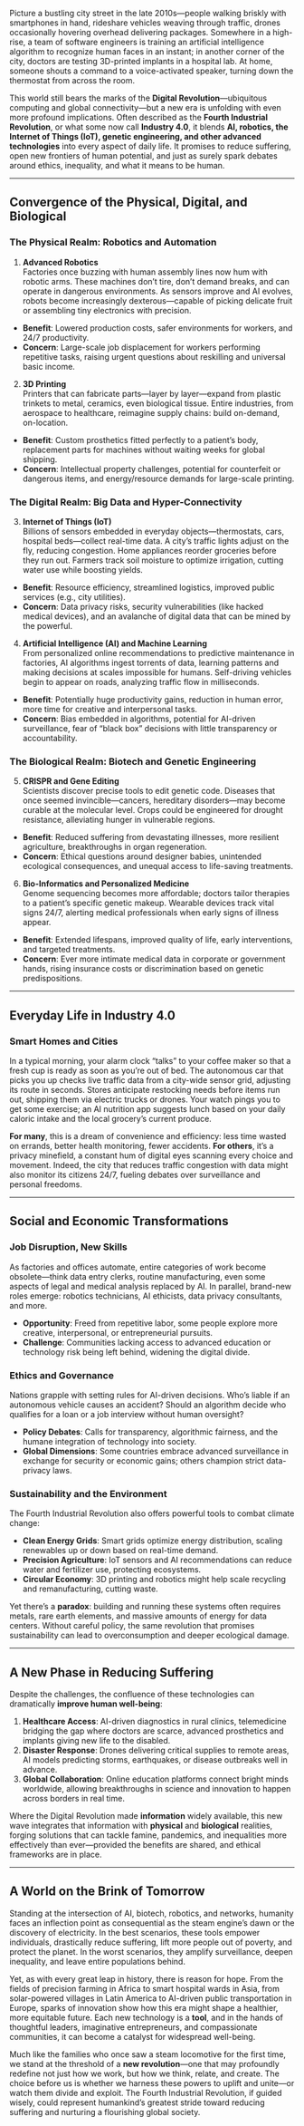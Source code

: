 Picture a bustling city street in the late 2010s—people walking briskly with smartphones in hand, rideshare vehicles weaving through traffic, drones occasionally hovering overhead delivering packages. Somewhere in a high-rise, a team of software engineers is training an artificial intelligence algorithm to recognize human faces in an instant; in another corner of the city, doctors are testing 3D-printed implants in a hospital lab. At home, someone shouts a command to a voice-activated speaker, turning down the thermostat from across the room.

This world still bears the marks of the **Digital Revolution**—ubiquitous computing and global connectivity—but a new era is unfolding with even more profound implications. Often described as the **Fourth Industrial Revolution**, or what some now call **Industry 4.0**, it blends **AI, robotics, the Internet of Things (IoT), genetic engineering, and other advanced technologies** into every aspect of daily life. It promises to reduce suffering, open new frontiers of human potential, and just as surely spark debates around ethics, inequality, and what it means to be human.

---

## Convergence of the Physical, Digital, and Biological

### The Physical Realm: Robotics and Automation

1. **Advanced Robotics**  
   Factories once buzzing with human assembly lines now hum with robotic arms. These machines don’t tire, don’t demand breaks, and can operate in dangerous environments. As sensors improve and AI evolves, robots become increasingly dexterous—capable of picking delicate fruit or assembling tiny electronics with precision.
  - **Benefit**: Lowered production costs, safer environments for workers, and 24/7 productivity.
  - **Concern**: Large-scale job displacement for workers performing repetitive tasks, raising urgent questions about reskilling and universal basic income.

2. **3D Printing**  
   Printers that can fabricate parts—layer by layer—expand from plastic trinkets to metal, ceramics, even biological tissue. Entire industries, from aerospace to healthcare, reimagine supply chains: build on-demand, on-location.
  - **Benefit**: Custom prosthetics fitted perfectly to a patient’s body, replacement parts for machines without waiting weeks for global shipping.
  - **Concern**: Intellectual property challenges, potential for counterfeit or dangerous items, and energy/resource demands for large-scale printing.

### The Digital Realm: Big Data and Hyper-Connectivity

3. **Internet of Things (IoT)**  
   Billions of sensors embedded in everyday objects—thermostats, cars, hospital beds—collect real-time data. A city’s traffic lights adjust on the fly, reducing congestion. Home appliances reorder groceries before they run out. Farmers track soil moisture to optimize irrigation, cutting water use while boosting yields.
  - **Benefit**: Resource efficiency, streamlined logistics, improved public services (e.g., city utilities).
  - **Concern**: Data privacy risks, security vulnerabilities (like hacked medical devices), and an avalanche of digital data that can be mined by the powerful.

4. **Artificial Intelligence (AI) and Machine Learning**  
   From personalized online recommendations to predictive maintenance in factories, AI algorithms ingest torrents of data, learning patterns and making decisions at scales impossible for humans. Self-driving vehicles begin to appear on roads, analyzing traffic flow in milliseconds.
  - **Benefit**: Potentially huge productivity gains, reduction in human error, more time for creative and interpersonal tasks.
  - **Concern**: Bias embedded in algorithms, potential for AI-driven surveillance, fear of “black box” decisions with little transparency or accountability.

### The Biological Realm: Biotech and Genetic Engineering

5. **CRISPR and Gene Editing**  
   Scientists discover precise tools to edit genetic code. Diseases that once seemed invincible—cancers, hereditary disorders—may become curable at the molecular level. Crops could be engineered for drought resistance, alleviating hunger in vulnerable regions.
  - **Benefit**: Reduced suffering from devastating illnesses, more resilient agriculture, breakthroughs in organ regeneration.
  - **Concern**: Ethical questions around designer babies, unintended ecological consequences, and unequal access to life-saving treatments.

6. **Bio-Informatics and Personalized Medicine**  
   Genome sequencing becomes more affordable; doctors tailor therapies to a patient’s specific genetic makeup. Wearable devices track vital signs 24/7, alerting medical professionals when early signs of illness appear.
  - **Benefit**: Extended lifespans, improved quality of life, early interventions, and targeted treatments.
  - **Concern**: Ever more intimate medical data in corporate or government hands, rising insurance costs or discrimination based on genetic predispositions.

---

## Everyday Life in Industry 4.0

### Smart Homes and Cities

In a typical morning, your alarm clock “talks” to your coffee maker so that a fresh cup is ready as soon as you’re out of bed. The autonomous car that picks you up checks live traffic data from a city-wide sensor grid, adjusting its route in seconds. Stores anticipate restocking needs before items run out, shipping them via electric trucks or drones. Your watch pings you to get some exercise; an AI nutrition app suggests lunch based on your daily caloric intake and the local grocery’s current produce.

**For many**, this is a dream of convenience and efficiency: less time wasted on errands, better health monitoring, fewer accidents. **For others**, it’s a privacy minefield, a constant hum of digital eyes scanning every choice and movement. Indeed, the city that reduces traffic congestion with data might also monitor its citizens 24/7, fueling debates over surveillance and personal freedoms.

---

## Social and Economic Transformations

### Job Disruption, New Skills

As factories and offices automate, entire categories of work become obsolete—think data entry clerks, routine manufacturing, even some aspects of legal and medical analysis replaced by AI. In parallel, brand-new roles emerge: robotics technicians, AI ethicists, data privacy consultants, and more.

- **Opportunity**: Freed from repetitive labor, some people explore more creative, interpersonal, or entrepreneurial pursuits.
- **Challenge**: Communities lacking access to advanced education or technology risk being left behind, widening the digital divide.

### Ethics and Governance

Nations grapple with setting rules for AI-driven decisions. Who’s liable if an autonomous vehicle causes an accident? Should an algorithm decide who qualifies for a loan or a job interview without human oversight?

- **Policy Debates**: Calls for transparency, algorithmic fairness, and the humane integration of technology into society.
- **Global Dimensions**: Some countries embrace advanced surveillance in exchange for security or economic gains; others champion strict data-privacy laws.

### Sustainability and the Environment

The Fourth Industrial Revolution also offers powerful tools to combat climate change:

- **Clean Energy Grids**: Smart grids optimize energy distribution, scaling renewables up or down based on real-time demand.
- **Precision Agriculture**: IoT sensors and AI recommendations can reduce water and fertilizer use, protecting ecosystems.
- **Circular Economy**: 3D printing and robotics might help scale recycling and remanufacturing, cutting waste.

Yet there’s a **paradox**: building and running these systems often requires metals, rare earth elements, and massive amounts of energy for data centers. Without careful policy, the same revolution that promises sustainability can lead to overconsumption and deeper ecological damage.

---

## A New Phase in Reducing Suffering

Despite the challenges, the confluence of these technologies can dramatically **improve human well-being**:

1. **Healthcare Access**: AI-driven diagnostics in rural clinics, telemedicine bridging the gap where doctors are scarce, advanced prosthetics and implants giving new life to the disabled.
2. **Disaster Response**: Drones delivering critical supplies to remote areas, AI models predicting storms, earthquakes, or disease outbreaks well in advance.
3. **Global Collaboration**: Online education platforms connect bright minds worldwide, allowing breakthroughs in science and innovation to happen across borders in real time.

Where the Digital Revolution made **information** widely available, this new wave integrates that information with **physical** and **biological** realities, forging solutions that can tackle famine, pandemics, and inequalities more effectively than ever—provided the benefits are shared, and ethical frameworks are in place.

---

## A World on the Brink of Tomorrow

Standing at the intersection of AI, biotech, robotics, and networks, humanity faces an inflection point as consequential as the steam engine’s dawn or the discovery of electricity. In the best scenarios, these tools empower individuals, drastically reduce suffering, lift more people out of poverty, and protect the planet. In the worst scenarios, they amplify surveillance, deepen inequality, and leave entire populations behind.

Yet, as with every great leap in history, there is reason for hope. From the fields of precision farming in Africa to smart hospital wards in Asia, from solar-powered villages in Latin America to AI-driven public transportation in Europe, sparks of innovation show how this era might shape a healthier, more equitable future. Each new technology is a **tool**, and in the hands of thoughtful leaders, imaginative entrepreneurs, and compassionate communities, it can become a catalyst for widespread well-being.

Much like the families who once saw a steam locomotive for the first time, we stand at the threshold of a **new revolution**—one that may profoundly redefine not just how we work, but how we think, relate, and create. The choice before us is whether we harness these powers to uplift and unite—or watch them divide and exploit. The Fourth Industrial Revolution, if guided wisely, could represent humankind’s greatest stride toward reducing suffering and nurturing a flourishing global society.